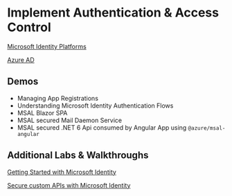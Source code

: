 # Implement Authentication & Access Control

[Microsoft Identity Platforms](https://docs.microsoft.com/en-us/azure/active-directory/develop/)

[Azure AD](https://docs.microsoft.com/de-at/azure/active-directory/fundamentals/active-directory-whatis)

## Demos

- Managing App Registrations
- Understanding Microsoft Identity Authentication Flows
- MSAL Blazor SPA
- MSAL secured Mail Daemon Service
- MSAL secured .NET 6 Api consumed by Angular App using `@azure/msal-angular`


## Additional Labs & Walkthroughs

[Getting Started with Microsoft Identity](https://docs.microsoft.com/en-us/learn/modules/getting-started-identity/)

[Secure custom APIs with Microsoft Identity](https://docs.microsoft.com/en-us/learn/modules/identity-secure-custom-api/)


